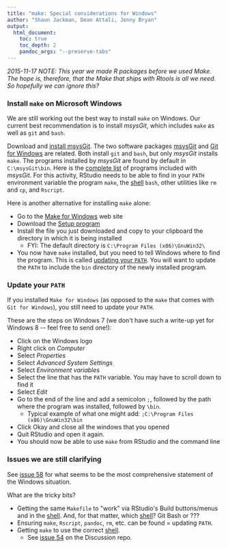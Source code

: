```yaml
---
title: "make: Special considerations for Windows"
author: "Shaun Jackman, Dean Attali, Jenny Bryan"
output:
  html_document:
    toc: true
    toc_depth: 2
    pandoc_args: "--preserve-tabs"
---
```


*2015-11-17 NOTE: This year we made R packages before we used Make. The hope is, therefore, that the Make that ships with Rtools is all we need. So hopefully we can ignore this?*

### Install `make` on Microsoft Windows

We are still working out the best way to install `make` on Windows. Our current best recommendation is to install *msysGit*, which includes `make` as well as `git` and `bash`.

Download and [install msysGit](https://github.com/msysgit/msysgit/releases/download/Git-1.9.4-preview20140929/msysGit-netinstall-1.9.4-preview20140929.exe). The two software packages [msysGit](https://github.com/msysgit/msysgit) and [Git for Windows](http://msysgit.github.io/) are related. Both install `git` and `bash`, but only *msysGit* installs `make`. The programs installed by *msysGit* are found by default in `C:\msysGit\bin`. Here is the [complete list](https://github.com/msysgit/msysgit/tree/master/bin) of programs included with *msysGit*. For this activity, RStudio needs to be able to find in your `PATH` environment variable the program `make`, the [shell](git09_shell.html) `bash`, other utilities like `rm` and `cp`, and `Rscript`.

Here is another alternative for installing `make` alone:

  * Go to the [Make for Windows](http://gnuwin32.sourceforge.net/packages/make.htm) web site
  * Download the [Setup program](http://gnuwin32.sourceforge.net/downlinks/make.php)
  * Install the file you just downloaded and copy to your clipboard the directory in which it is being installed
    - FYI: The default directory is `C:\Program Files (x86)\GnuWin32\`
  * You now have `make` installed, but you need to tell Windows where to find the program. This is called [updating your `PATH`](https://www.google.ca/webhp?sourceid=chrome-instant&ion=1&espv=2&ie=UTF-8#q=windows%20update%20path%20variable). You will want to update the `PATH` to include the `bin` directory of the newly installed program.

### Update your `PATH`

If you installed `Make for Windows` (as opposed to the `make` that comes with `Git for Windows`), you still need to update your `PATH`.

These are the steps on Windows 7 (we don't have such a write-up yet for Windows 8 -- feel free to send one!):

  * Click on the Windows logo
  * Right click on *Computer*
  * Select *Properties*
  * Select *Advanced System Settings*
  * Select *Environment variables*
  * Select the line that has the `PATH` variable. You may have to scroll down to find it
  * Select *Edit*
  * Go to the end of the line and add a semicolon `;`, followed by the path where the program was installed, followed by `\bin`.
    - Typical example of what one might add: `;C:\Program Files (x86)\GnuWin32\bin`
  * Click Okay and close all the windows that you opened
  * Quit RStudio and open it again.
  * You should now be able to use `make` from RStudio and the command line

### Issues we are still clarifying

See [issue 58](https://github.com/STAT545-UBC/Discussion/issues/58) for what seems to be the most comprehensive statement of the Windows situation.

What are the tricky bits?

  * Getting the same `Makefile` to "work" via RStudio's Build buttons/menus and in the [shell](git09_shell.html). And, for that matter, which [shell](git09_shell.html)? Git Bash or ???
  * Ensuring `make`, `Rscript`, `pandoc`, `rm`, etc. can be found = updating `PATH`.
  * Getting `make` to use the correct [shell](git09_shell.html).
    - See [issue 54](https://github.com/STAT545-UBC/Discussion/issues/54) on the Discussion repo.
